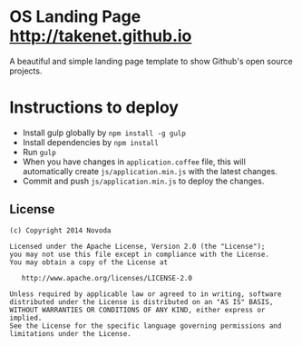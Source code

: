 OS Landing Page http://takenet.github.io
======

A beautiful and simple landing page template to show Github's open source projects.

# Instructions to deploy

* Install gulp globally by `npm install -g gulp`
* Install dependencies by `npm install`
* Run `gulp`
* When you have changes in `application.coffee` file, this will automatically create `js/application.min.js` with the latest changes.
* Commit and push `js/application.min.js` to deploy the changes.

License
-------

    (c) Copyright 2014 Novoda

    Licensed under the Apache License, Version 2.0 (the "License");
    you may not use this file except in compliance with the License.
    You may obtain a copy of the License at

       http://www.apache.org/licenses/LICENSE-2.0

    Unless required by applicable law or agreed to in writing, software
    distributed under the License is distributed on an "AS IS" BASIS,
    WITHOUT WARRANTIES OR CONDITIONS OF ANY KIND, either express or implied.
    See the License for the specific language governing permissions and
    limitations under the License.
